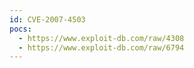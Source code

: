 ```yaml
---
id: CVE-2007-4503
pocs:
  - https://www.exploit-db.com/raw/4308
  - https://www.exploit-db.com/raw/6794
---
```

